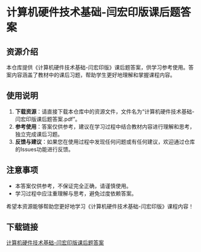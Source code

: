 # 计算机硬件技术基础-闫宏印版课后题答案

## 资源介绍

本仓库提供《计算机硬件技术基础-闫宏印版》课后题答案，供学习参考使用。答案内容涵盖了教材中的课后习题，帮助学生更好地理解和掌握课程内容。

## 使用说明

1. **下载资源**：请直接下载本仓库中的资源文件，文件名为“计算机硬件技术基础-闫宏印版课后题答案.pdf”。
2. **参考使用**：答案仅供参考，建议在学习过程中结合教材内容进行理解和思考，独立完成课后习题。
3. **反馈与建议**：如果您在使用过程中发现任何问题或有任何建议，欢迎通过仓库的Issues功能进行反馈。

## 注意事项

- 本答案仅供参考，不保证完全正确，请谨慎使用。
- 学习过程中应注重理解与思考，避免过度依赖答案。

希望本资源能够帮助您更好地学习《计算机硬件技术基础-闫宏印版》课程内容！

## 下载链接

[计算机硬件技术基础-闫宏印版课后题答案](https://pan.quark.cn/s/cfa96a5eb2d3)